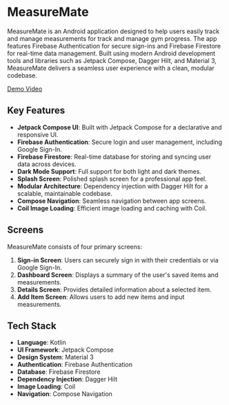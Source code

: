 # MeasureMate

MeasureMate is an Android application designed to help users easily track and manage measurements for track and manage gym progress. The app features Firebase Authentication for secure sign-ins and Firebase Firestore for real-time data management. Built using modern Android development tools and libraries such as Jetpack Compose, Dagger Hilt, and Material 3, MeasureMate delivers a seamless user experience with a clean, modular codebase.

[Demo Video](https://drive.google.com/file/d/1Lv6vitH7YQnYEoFbmaaJmFvxfCjEGVqV/view?usp=sharing)

## Key Features

- **Jetpack Compose UI**: Built with Jetpack Compose for a declarative and responsive UI.
- **Firebase Authentication**: Secure login and user management, including Google Sign-In.
- **Firebase Firestore**: Real-time database for storing and syncing user data across devices.
- **Dark Mode Support**: Full support for both light and dark themes.
- **Splash Screen**: Polished splash screen for a professional app feel.
- **Modular Architecture**: Dependency injection with Dagger Hilt for a scalable, maintainable codebase.
- **Compose Navigation**: Seamless navigation between app screens.
- **Coil Image Loading**: Efficient image loading and caching with Coil.

## Screens

MeasureMate consists of four primary screens:

1. **Sign-in Screen**: Users can securely sign in with their credentials or via Google Sign-In.
2. **Dashboard Screen**: Displays a summary of the user's saved items and measurements.
3. **Details Screen**: Provides detailed information about a selected item.
4. **Add Item Screen**: Allows users to add new items and input measurements.

## Tech Stack

- **Language**: Kotlin
- **UI Framework**: Jetpack Compose
- **Design System**: Material 3
- **Authentication**: Firebase Authentication
- **Database**: Firebase Firestore
- **Dependency Injection**: Dagger Hilt
- **Image Loading**: Coil
- **Navigation**: Compose Navigation
